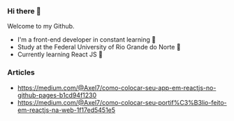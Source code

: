 ### Hi there 👋

Welcome to my Github.

- I'm a front-end developer in constant learning 🌱
- Study at the Federal University of Rio Grande do Norte 🏫
- Currently learning React JS 🍃

### Articles

- https://medium.com/@Axel7/como-colocar-seu-app-em-reactjs-no-github-pages-b1cd94f1230
- https://medium.com/@Axel7/como-colocar-seu-portif%C3%B3lio-feito-em-reactjs-na-web-1f17ed5451e5

<!--
**axelrammon/axelrammon** is a ✨ _special_ ✨ repository because its `README.md` (this file) appears on your GitHub profile.

Here are some ideas to get you started:

- 🔭 I’m currently working on ...
- 🌱 I’m currently learning ...
- 👯 I’m looking to collaborate on ...
- 🤔 I’m looking for help with ...
- 💬 Ask me about ...
- 📫 How to reach me: ...
- 😄 Pronouns: ...
- ⚡ Fun fact: ...
-->
